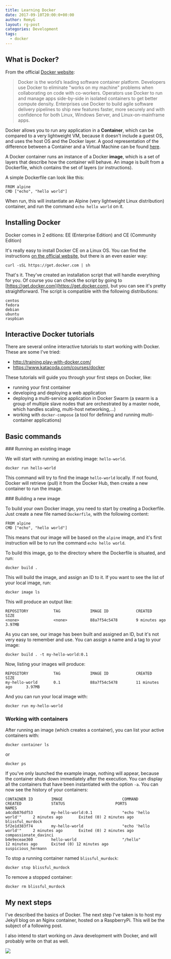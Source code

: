 ```yaml
---
title: Learning Docker
date: 2017-09-10T20:00:0+00:00
author: RemyG
layout: rg-post
categories: Development
tags:
  - docker
---
```


## What is Docker?

From the official [Docker website](https://www.docker.com/what-docker):

> Docker is the world’s leading software container platform. Developers use Docker to eliminate "works on my machine" problems when collaborating on code with co-workers. Operators use Docker to run and manage apps side-by-side in isolated containers to get better compute density. Enterprises use Docker to build agile software delivery pipelines to ship new features faster, more securely and with confidence for both Linux, Windows Server, and Linux-on-mainframe apps.

<!--more-->

Docker allows you to run any application in a **Container**, which can be compared to a very lightweight VM, because it doesn't include a guest OS, and uses the host OS and the Docker layer. A good representation of the difference between a Container and a Virtual Machine can be found [here](https://www.docker.com/what-container#comparing).

A Docker container runs an instance of a Docker **image**, which is a set of layers that describe how the container will behave. An image is built from a Dockerfile, which contains the set of layers (or instructions).

A simple Dockerfile can look like this:
```
FROM alpine
CMD ["echo", "hello world"]
```

When run, this will instantiate an Alpine (very lightweight Linux distribution) container, and run the command ```echo hello world``` on it.

## Installing Docker

Docker comes in 2 editions: EE (Enterprise Edition) and CE (Community Edition)

It's really easy to install Docker CE on a Linux OS. You can find the instructions [on the official website](https://docs.docker.com/engine/installation/), but there is an even easier way:

    curl -sSL https://get.docker.com | sh

That's it. They've created an installation script that will handle everything for you. Of course you can check the script by going to [https://get.docker.com](https://get.docker.com), but you can see it's pretty straightforward.
The script is compatible with the following distributions:
```
centos
fedora
debian
ubuntu
raspbian
```

## Interactive Docker tutorials

There are several online interactive tutorials to start working with Docker. These are some I've tried:
* http://training.play-with-docker.com/
* https://www.katacoda.com/courses/docker

These tutorials will guide you through your first steps on Docker, like:
* running your first container
* developing and deploying a web application
* deploying a multi-service application in Docker Swarm (a swarm is a group of multiple slave nodes that are orchestrated by a master node, which handles scaling, multi-host networking,...)
* working with ```docker-compose``` (a tool for defining and running multi-container applications)

## Basic commands


### Running an existing image

We will start with running an existing image: ```hello-world```.

```
docker run hello-world
```

This command will try to find the image ```hello-world``` locally. If not found, Docker will retrieve (pull) it from the Docker Hub, then create a new container to run the image.


### Building a new image

To build your own Docker image, you need to start by creating a Dockerfile. Just create a new file named ```Dockerfile```, with the following content:
```
FROM alpine
CMD ["echo", "hello world"]
```

This means that our image will be based on the ```alpine``` image, and it's first instruction will be to run the command ```echo hello world```.

To build this image, go to the directory where the Dockerfile is situated, and run:
```
docker build .
```

This will build the image, and assign an ID to it. If you want to see the list of your local image, run:
```
docker image ls
```

This will produce an output like:
```
REPOSITORY           TAG             IMAGE ID            CREATED             SIZE
<none>               <none>          88a7f54c5478        9 minutes ago       3.97MB
```

As you can see, our image has been built and assigned an ID, but it's not very easy to remember and use. You can assign a name and a tag to your image:
```
docker build . -t my-hello-world:0.1
```

Now, listing your images will produce:
```
REPOSITORY           TAG             IMAGE ID            CREATED             SIZE
my-hello-world       0.1             88a7f54c5478        11 minutes ago      3.97MB
```

And you can run your local image with:
```
docker run my-hello-world
```

### Working with containers

After running an image (which creates a container), you can list your active containers with:
```
docker container ls
```
or
```
docker ps
```

If you've only launched the example image, nothing will appear, because the container shuts down immediately after the execution. You can display all the containers that have been instantiated with the option ```-a```. You can now see the history of your containers:
```
CONTAINER ID        IMAGE                          COMMAND                  CREATED             STATUS                      PORTS                 NAMES
a4cdb876df53        my-hello-world:0.1             "echo 'hello world'"     2 minutes ago       Exited (0) 2 minutes ago                          blissful_murdock
5f2e1d383f74        my-hello-world                 "echo 'hello world'"     2 minutes ago       Exited (0) 2 minutes ago                          compassionate_davinci
b4e9eceae360        hello-world                    "/hello"                 12 minutes ago      Exited (0) 12 minutes ago                         suspicious_hermann
```

To stop a running container named ```blissful_murdock```:
```
docker stop blissful_murdock
```
To remove a stopped container:
```
docker rm blissful_murdock
```

## My next steps

I've described the basics of Docker. The next step I've taken is to host my Jekyll blog on an Nginx container, hosted on a RaspberryPi. This will be the subject of a following post.

I also intend to start working on Java development with Docker, and will probably write on that as well.

![](http://www.commitstrip.com/wp-content/uploads/2016/06/Strip-Discussion-Docker-english650final-1.jpg)
